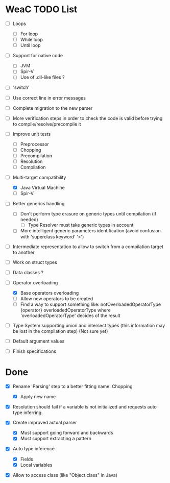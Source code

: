 WeaC TODO List
===
   
- [ ] Loops
    - [ ] For loop
    - [ ] While loop
    - [ ] Until loop

- [ ] Support for native code
    - [ ] JVM
    - [ ] Spir-V
    - [ ] Use of .dll-like files ?
    
- [ ] 'switch'
    
- [ ] Use correct line in error messages

- [ ] Complete migration to the new parser

- [ ] More verification steps in order to check the code is valid before trying to compile/resolve/precompile it

- [ ] Improve unit tests
    - [ ] Preprocessor
    - [ ] Chopping
    - [ ] Precompilation
    - [ ] Resolution
    - [ ] Compilation

- [ ] Multi-target compatibility
    - [x] Java Virtual Machine
    - [ ] Spir-V

- [ ] Better generics handling
    - [ ] Don't perform type erasure on generic types until compilation (if needed)
        - [ ] Type Resolver must take generic types in account
    - [ ] More intelligent generic parameters identification (avoid confusion with 'superclass keyword' '>')

- [ ] Intermediate representation to allow to switch from a compilation target to another

- [ ] Work on struct types

- [ ] Data classes ?

- [ ] Operator overloading
    - [x] Base operators overloading
    - [ ] Allow new operators to be created
    - [ ] Find a way to support something like: notOverloadedOperatorType {operator} overloadedOperatorType where 'overloadedOperatorType' decides of the result

- [ ] Type System supporting union and intersect types (this information may be lost in the compilation step) (Not sure yet)

- [ ] Default argument values

- [ ] Finish specifications

Done
===
- [x] Rename 'Parsing' step to a better fitting name: Chopping
    - [x] Apply new name
    
- [x] Resolution should fail if a variable is not initialized and requests auto type inferring.

- [x] Create improved actual parser
    - [x] Must support going forward and backwards
    - [x] Must support extracting a pattern
    
- [x] Auto type inference
    - [x] Fields
    - [x] Local variables
    
- [x] Allow to access class (like "Object.class" in Java)